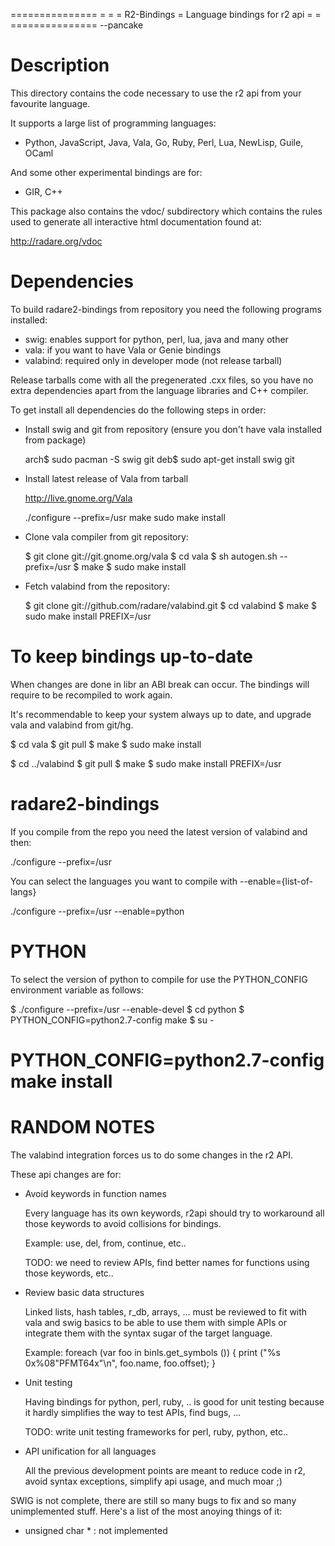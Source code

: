 
   ===============
  =               =
  =  R2-Bindings  =  Language bindings for r2 api
  =               =
   ===============   --pancake



Description
===========

This directory contains the code necessary to use the r2 api from your
favourite language.

It supports a large list of programming languages:

  - Python, JavaScript, Java, Vala, Go, Ruby, Perl, Lua, NewLisp, Guile, OCaml

And some other experimental bindings are for:

  - GIR, C++

This package also contains the vdoc/ subdirectory which contains the
rules used to generate all interactive html documentation found at:

   http://radare.org/vdoc


Dependencies
============

To build radare2-bindings from repository you need the following programs installed:

  * swig: enables support for python, perl, lua, java and many other
  * vala: if you want to have Vala or Genie bindings
  * valabind: required only in developer mode (not release tarball)

Release tarballs come with all the pregenerated .cxx files, so you have
no extra dependencies apart from the language libraries and C++ compiler.

To get install all dependencies do the following steps in order:

  * Install swig and git from repository
    (ensure you don't have vala installed from package)

       arch$ sudo pacman -S swig git
       deb$ sudo apt-get install swig git

  * Install latest release of Vala from tarball

      http://live.gnome.org/Vala

      ./configure --prefix=/usr
      make
      sudo make install
  
  * Clone vala compiler from git repository:

      $ git clone git://git.gnome.org/vala
      $ cd vala
      $ sh autogen.sh --prefix=/usr
      $ make
      $ sudo make install

  * Fetch valabind from the repository:
 
      $ git clone git://github.com/radare/valabind.git
      $ cd valabind
      $ make
      $ sudo make install PREFIX=/usr


To keep bindings up-to-date
===========================

When changes are done in libr an ABI break can occur. The bindings will require
to be recompiled to work again.

It's recommendable to keep your system always up to date, and upgrade vala
and valabind from git/hg.

   $ cd vala
   $ git pull
   $ make
   $ sudo make install

   $ cd ../valabind
   $ git pull
   $ make
   $ sudo make install PREFIX=/usr


radare2-bindings
===========

If you compile from the repo you need the latest version of valabind and then:

  ./configure --prefix=/usr

You can select the languages you want to compile with --enable={list-of-langs}

  ./configure --prefix=/usr --enable=python


PYTHON
======

To select the version of python to compile for use the PYTHON_CONFIG
environment variable as follows:

  $ ./configure --prefix=/usr --enable-devel
  $ cd python
  $ PYTHON_CONFIG=python2.7-config make
  $ su -
  # PYTHON_CONFIG=python2.7-config make install


RANDOM NOTES
===========

The valabind integration forces us to do some changes in the r2 API.

These api changes are for:

  - Avoid keywords in function names

    Every language has its own keywords, r2api should try to workaround
    all those keywords to avoid collisions for bindings.

    Example: use, del, from, continue, etc..

    TODO: we need to review APIs, find better names for functions using
    those keywords, etc..

  - Review basic data structures

    Linked lists, hash tables, r_db, arrays, ... must be reviewed to
    fit with vala and swig basics to be able to use them with simple
    APIs or integrate them with the syntax sugar of the target language.

    Example:
      foreach (var foo in binls.get_symbols ()) {
        print ("%s 0x%08"PFMT64x"\n", foo.name, foo.offset);
      }

  - Unit testing

    Having bindings for python, perl, ruby, .. is good for unit testing
    because it hardly simplifies the way to test APIs, find bugs, ...

    TODO: write unit testing frameworks for perl, ruby, python, etc..

  - API unification for all languages

    All the previous development points are meant to reduce code in r2,
    avoid syntax exceptions, simplify api usage, and much moar ;)

SWIG is not complete, there are still so many bugs to fix and so many
unimplemented stuff. Here's a list of the most anoying things of it:

  - unsigned char * : not implemented
